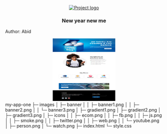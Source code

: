 <p align="center">
  <a href="" rel="noopener">
 <img width=200px height=200px src="https://i.imgur.com/6wj0hh6.jpg" alt="Project logo"></a>
</p>

<h3 align="center">New year new me</h3>
<p>Author: Abid</p>

<div align="center">
 <img width=200px height=200px src="./readme.png" alt="">
</div>
my-app-one
├─ images
│  ├─ banner
│  │  ├─ banner1.png
│  │  ├─ banner2.png
│  │  └─ banner3.png
│  ├─ gradient1.png
│  ├─ gradient2.png
│  ├─ gradient3.png
│  ├─ icons
│  │  ├─ ecom.png
│  │  ├─ fb.png
│  │  ├─ js.png
│  │  ├─ smoke.png
│  │  ├─ twitter.png
│  │  ├─ web.png
│  │  └─ youtube.png
│  ├─ person.png
│  └─ watch.png
├─ index.html
└─ style.css

